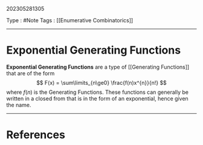 202305281305

Type : #Note
Tags : [[Enumerative Combinatorics]]

---
# Exponential Generating Functions
**Exponential Generating Functions** are a type of [[Generating Functions]] that are of the form 
$$
F(x) = \sum\limits_{n\ge0} \frac{f(n)x^{n}}{n!}
$$
where $f(n)$ is the Generating Functions.
These functions can generally be written in a closed from that is in the form of an exponential, hence given the name.


---
# References

